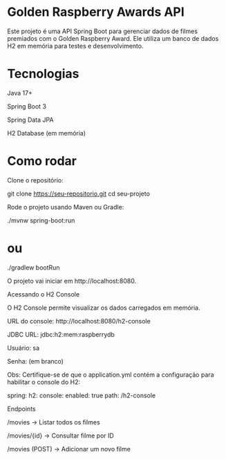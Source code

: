 # Golden Raspberry Awards API

Este projeto é uma API Spring Boot para gerenciar dados de filmes premiados com o Golden Raspberry Award. Ele utiliza um banco de dados H2 em memória para testes e desenvolvimento.

# Tecnologias

Java 17+

Spring Boot 3

Spring Data JPA

H2 Database (em memória)

# Como rodar

Clone o repositório:

git clone https://seu-repositorio.git
cd seu-projeto

Rode o projeto usando Maven ou Gradle:

./mvnw spring-boot:run

# ou

./gradlew bootRun

O projeto vai iniciar em http://localhost:8080.

Acessando o H2 Console

O H2 Console permite visualizar os dados carregados em memória.

URL do console: http://localhost:8080/h2-console

JDBC URL: jdbc:h2:mem:raspberrydb

Usuário: sa

Senha: (em branco)

Obs: Certifique-se de que o application.yml contém a configuração para habilitar o console do H2:

spring:
h2:
console:
enabled: true
path: /h2-console

Endpoints

/movies → Listar todos os filmes

/movies/{id} → Consultar filme por ID

/movies (POST) → Adicionar um novo filme

